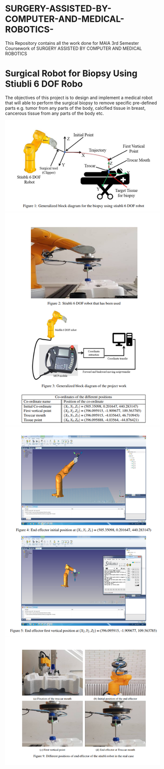 # SURGERY-ASSISTED-BY-COMPUTER-AND-MEDICAL-ROBOTICS-
This Repository contains all the work done for MAIA 3rd Semester Coursework of SURGERY ASSISTED BY COMPUTER AND MEDICAL ROBOTICS 

# Surgical Robot for Biopsy Using Stiubli 6 DOF Robo
The objectives of this project is to design and implement a medical robot that will able to perform
the surgical biopsy to remove specific pre-defined parts e.g. tumor from any parts of the body,
calcified tissue in breast, cancerous tissue from any parts of the body etc.

![P1](https://github.com/fitushar/SURGERY-ASSISTED-BY-COMPUTER-AND-MEDICAL-ROBOTICS-/blob/master/pictures/p1.PNG)
![P2](https://github.com/fitushar/SURGERY-ASSISTED-BY-COMPUTER-AND-MEDICAL-ROBOTICS-/blob/master/pictures/p2.PNG)
![P3](https://github.com/fitushar/SURGERY-ASSISTED-BY-COMPUTER-AND-MEDICAL-ROBOTICS-/blob/master/pictures/p3.PNG)
![P4](https://github.com/fitushar/SURGERY-ASSISTED-BY-COMPUTER-AND-MEDICAL-ROBOTICS-/blob/master/pictures/p4.PNG)
